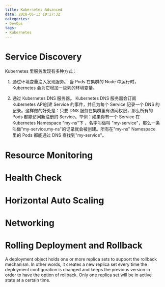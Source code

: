 ```yaml
---
title: Kubernetes Advanced
date: 2018-06-13 19:27:32
categories:
- DevOps
tags:
- Kubernetes
---
```

# Service Discovery

Kubernetes 里服务发现有多种方式：

1. 通过环境变量注入发现服务。
当 Pods 在集群的 Node 中运行时，Kubernetes 会为它增加一些列的环境变量。

2. 通过 Kubernetes DNS 服务器。
Kubernetes DNS 服务器会订阅 Kubernetes API创建 Service 的事件，并且为每个 Service 记录一个 DNS 的记录。这样做的好处是：只要 DNS 服务在集群里有访问权限，那么所有的 Pods 都能访问新注册的 Service。举例：如果你有一个 Service 在 Kubernetes Namespace "my-ns"下 ，名字叫做叫 "my-service"，那么一条叫做"my-service.my-ns"的记录就会被创建。所有在"my-ns" Namespace 里的 Pods 都能通过 DNS 查找到"my-service"。

<!-- more -->

# Resource Monitoring

# Health Check

# Horizontal Auto Scaling

# Networking

# Rolling Deployment and Rollback

A deployment object holds one or more replica sets to support the rollback mechanism. In other words, it creates a new replica set every time the deployment configuration is changed and keeps the previous version in order to have the option of rollback. Only one replica set will be in active state at a certain time.